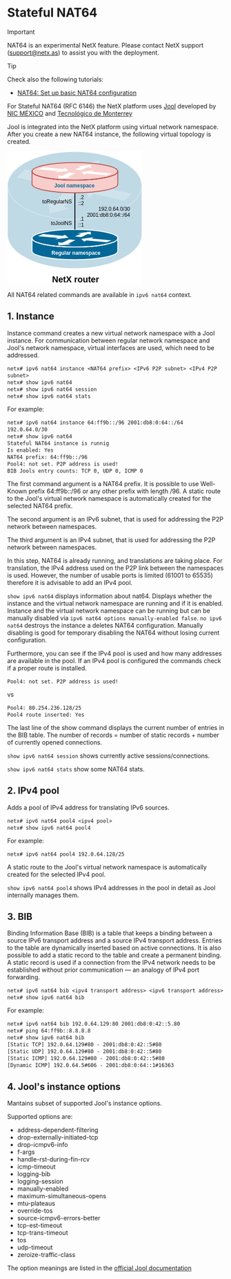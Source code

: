 # Stateful NAT64 

> [!IMPORTANT]
> NAT64 is an experimental NetX feature. Please contact NetX support (support@netx.as) to assist you with the deployment.

> [!TIP]
> Check also the following tutorials:
> * [NAT64: Set up basic NAT64 configuration](~/tutorials/nat64/basic-nat64.md)

For Stateful NAT64 (RFC 6146) the NetX platform uses [Jool](https://www.jool.mx) developed by [NIC MÉXICO](https://www.nicmexico.mx/) and [Tecnológico de Monterrey](https://tec.mx)

Jool is integrated into the NetX platform using virtual network namespace. After you create a new NAT64 instance, the following virtual topology is created. 

![topology](figs/jool-ns-topo.png)

All NAT64 related commands are available in `ipv6 nat64` context. 

## 1. Instance

Instance command creates a new virtual network namespace with a Jool instance. For communication between regular network namespace and Jool's network namespace, virtual interfaces are used, which need to be addressed.

```
netx# ipv6 nat64 instance <NAT64 prefix> <IPv6 P2P subnet> <IPv4 P2P subnet>
netx# show ipv6 nat64
netx# show ipv6 nat64 session
netx# show ipv6 nat64 stats
```
For example:

```
netx# ipv6 nat64 instance 64:ff9b::/96 2001:db8:0:64::/64 192.0.64.0/30
netx# show ipv6 nat64 
Stateful NAT64 instance is runnig
Is enabled: Yes
NAT64 prefix: 64:ff9b::/96
Pool4: not set. P2P address is used!
BIB Jools entry counts: TCP 0, UDP 0, ICMP 0
```

The first command argument is a NAT64 prefix. It is possible to use Well-Known prefix 64:ff9b::/96 or any other prefix with length /96.
A static route to the Jool's virtual network namespace is automatically created for the selected NAT64 prefix.

The second argument is an IPv6 subnet, that is used for addressing the P2P network between namespaces.

The third argument is an IPv4 subnet, that is used for addressing the P2P network between namespaces.

In this step, NAT64 is already running, and translations are taking place. For translation, the IPv4 address used on the P2P link between the namespaces is used. However, the number of usable ports is limited (61001 to 65535) therefore it is advisable to add an IPv4 pool.


`show ipv6 nat64` displays information about nat64. Displays whether the instance and the virtual network namespace are running and if it is enabled. Instance and the virtual network namespace can be running but can be manually disabled via `ipv6 nat64 options manually-enabled false`. `no ipv6 nat64` destroys the instance a deletes NAT64 configuration. Manually disabling is good for temporary disabling the NAT64 without losing current configuration. 

Furthermore, you can see if the IPv4 pool is used and how many addresses are available in the pool. If an IPv4 pool is configured the commands check if a proper route is installed.

```
Pool4: not set. P2P address is used!
```

vs

```
Pool4: 80.254.236.128/25
Pool4 route inserted: Yes
```

The last line of the show command displays the current number of entries in the BIB table. The number of records = number of static records + number of currently opened connections.

`show ipv6 nat64 session` shows currently active sessions/connections.


`show ipv6 nat64 stats` show some NAT64 stats.

## 2. IPv4 pool

Adds a pool of IPv4 address for translating IPv6 sources.

```
netx# ipv6 nat64 pool4 <ipv4 pool>
netx# show ipv6 nat64 pool4
```

For example:

```
netx# ipv6 nat64 pool4 192.0.64.128/25
```

A static route to the Jool's virtual network namespace is automatically created for the selected IPv4 pool.

`show ipv6 nat64 pool4` shows IPv4 addresses in the pool in detail as Jool internally manages them.

## 3. BIB

Binding Information Base (BIB) is a table that keeps a binding between a source IPv6 transport address and a source IPv4 transport address. Entries to the table are dynamically inserted based on active connections. It is also possible to add a static record to the table and create a permanent binding. A static record is used if a connection from the IPv4 network needs to be established without prior communication — an analogy of IPv4 port forwarding.

```
netx# ipv6 nat64 bib <ipv4 transport address> <ipv6 transport address>
netx# show ipv6 nat64 bib 
```
For example:

```
netx# ipv6 nat64 bib 192.0.64.129:80 2001:db8:0:42::5.80
netx# ping 64:ff9b::8.8.8.8
netx# show ipv6 nat64 bib
[Static TCP] 192.0.64.129#80 - 2001:db8:0:42::5#80
[Static UDP] 192.0.64.129#80 - 2001:db8:0:42::5#80
[Static ICMP] 192.0.64.129#80 - 2001:db8:0:42::5#80
[Dynamic ICMP] 192.0.64.5#606 - 2001:db8:0:64::1#16363
``` 

## 4. Jool's instance options

Mantains subset of supported Jool's instance options. 

Supported options are:

* address-dependent-filtering 
* drop-externally-initiated-tcp 
* drop-icmpv6-info     
* f-args               
* handle-rst-during-fin-rcv 
* icmp-timeout         
* logging-bib          
* logging-session      
* manually-enabled     
* maximum-simultaneous-opens 
* mtu-plateaus         
* override-tos         
* source-icmpv6-errors-better 
* tcp-est-timeout      
* tcp-trans-timeout    
* tos                  
* udp-timeout          
* zeroize-traffic-class 

The option meanings are listed in the [official Jool documentation](https://www.jool.mx/en/usr-flags-global.html)
